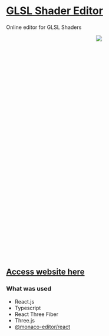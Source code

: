 # [GLSL Shader Editor](https://glsl-editor.web.app/)

Online editor for GLSL Shaders

<p align="center" style="height: 600px">
  <img src="./demo.gif">
</p>

## [Access website here](https://github.com/lnardon/ShaderEditor/ "Homepage")

### What was used

- React.js
- Typescript
- React Three Fiber
- Three.js
- [@monaco-editor/react](https://www.npmjs.com/package/@monaco-editor/react)
